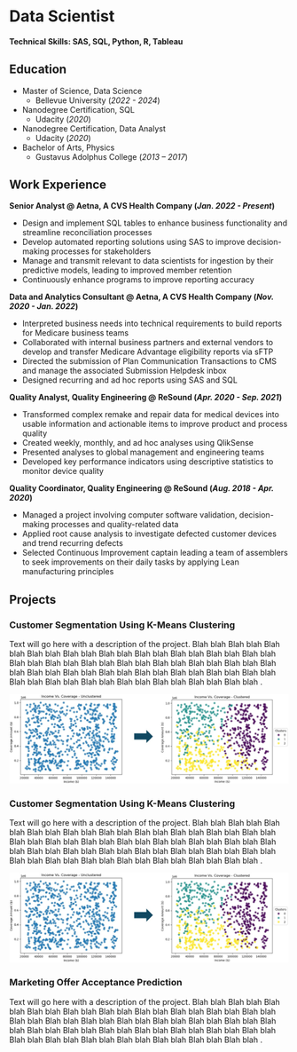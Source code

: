 # Data Scientist

#### Technical Skills: SAS, SQL, Python, R, Tableau

## Education
- Master of Science, Data Science
  - Bellevue University (_2022 - 2024_)
- Nanodegree Certification, SQL
  - Udacity (_2020_)
- Nanodegree Certification, Data Analyst
  - Udacity (_2020_)
- Bachelor of Arts, Physics
  - Gustavus Adolphus College (_2013 – 2017_)

## Work Experience
**Senior Analyst @ Aetna, A CVS Health Company (_Jan. 2022 - Present_)**
- Design and implement SQL tables to enhance business functionality and streamline reconciliation processes
- Develop automated reporting solutions using SAS to improve decision-making processes for stakeholders
- Manage and transmit relevant to data scientists for ingestion by their predictive models, leading to improved member retention
- Continuously enhance programs to improve reporting accuracy

**Data and Analytics Consultant @ Aetna, A CVS Health Company (_Nov. 2020 - Jan. 2022_)**
- Interpreted business needs into technical requirements to build reports for Medicare business teams
- Collaborated with internal business partners and external vendors to develop and transfer Medicare Advantage eligibility reports via sFTP
- Directed the submission of Plan Communication Transactions to CMS and manage the associated Submission Helpdesk inbox   
- Designed recurring and ad hoc reports using SAS and SQL

**Quality Analyst, Quality Engineering @ ReSound (_Apr. 2020 - Sep. 2021_)**
- Transformed complex remake and repair data for medical devices into usable information and actionable items to  improve product and process quality
- Created weekly, monthly, and ad hoc analyses using QlikSense
- Presented analyses to global management and engineering teams
- Developed key performance indicators using descriptive statistics to monitor device quality

**Quality Coordinator, Quality Engineering @ ReSound (_Aug. 2018 - Apr. 2020_)**
- Managed a project involving computer software validation, decision-making processes and quality-related data
- Applied root cause analysis to investigate defected customer devices and trend recurring defects
- Selected Continuous Improvement captain leading a team of assemblers to seek improvements on their daily tasks by applying Lean manufacturing principles

## Projects

### Customer Segmentation Using K-Means Clustering
Text will go here with a description of the project. Blah blah Blah blah Blah blah Blah blah Blah blah Blah blah Blah blah Blah blah Blah blah Blah blah Blah blah Blah blah Blah blah Blah blah Blah blah Blah blah Blah blah Blah blah Blah blah Blah blah Blah blah Blah blah Blah blah Blah blah Blah blah Blah blah Blah blah Blah blah Blah blah Blah blah Blah blah Blah blah .

![Customer Segmentation](/assets/images/Customer_Segmentation_Preview_v2.jpeg)

### Customer Segmentation Using K-Means Clustering
Text will go here with a description of the project. Blah blah Blah blah Blah blah Blah blah Blah blah Blah blah Blah blah Blah blah Blah blah Blah blah Blah blah Blah blah Blah blah Blah blah Blah blah Blah blah Blah blah Blah blah Blah blah Blah blah Blah blah Blah blah Blah blah Blah blah Blah blah Blah blah Blah blah Blah blah Blah blah Blah blah Blah blah Blah blah .

![Customer Segmentation](/assets/images/Customer_Segmentation_Preview_v2.jpeg)

### Marketing Offer Acceptance Prediction
Text will go here with a description of the project. Blah blah Blah blah Blah blah Blah blah Blah blah Blah blah Blah blah Blah blah Blah blah Blah blah Blah blah Blah blah Blah blah Blah blah Blah blah Blah blah Blah blah Blah blah Blah blah Blah blah Blah blah Blah blah Blah blah Blah blah Blah blah Blah blah Blah blah Blah blah Blah blah Blah blah Blah blah Blah blah .
